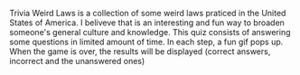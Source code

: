 Trivia Weird Laws is a collection of some weird laws praticed in the United States of America.
I beliveve that is an interesting and fun way to broaden someone's general culture and knowledge.
This quiz consists of answering some questions in limited amount of time. In each step, a fun gif pops up. 
When the game is over, the results will be displayed (correct answers, incorrect and the unanswered ones)

